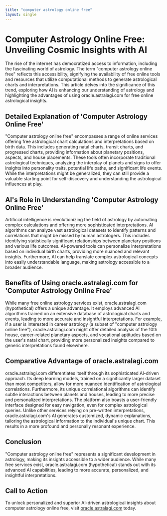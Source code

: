 ```yaml
---
title: "computer astrology online free"
layout: single
---
```


# Computer Astrology Online Free: Unveiling Cosmic Insights with AI

The rise of the internet has democratized access to information, including the fascinating world of astrology.  The term "computer astrology online free" reflects this accessibility, signifying the availability of free online tools and resources that utilize computational methods to generate astrological charts and interpretations. This article delves into the significance of this trend, exploring how AI is enhancing our understanding of astrology and highlighting the advantages of using oracle.astralagi.com for free online astrological insights.


## Detailed Explanation of 'Computer Astrology Online Free'

"Computer astrology online free" encompasses a range of online services offering free astrological chart calculations and interpretations based on birth data. This includes generating natal charts, transit charts, and progressed charts, providing information about planetary positions, aspects, and house placements.  These tools often incorporate traditional astrological techniques, analyzing the interplay of planets and signs to offer insights into personality traits, potential life paths, and significant life events.  While the interpretations might be generalized, they can still provide a valuable starting point for self-discovery and understanding the astrological influences at play.


## AI's Role in Understanding 'Computer Astrology Online Free'

Artificial intelligence is revolutionizing the field of astrology by automating complex calculations and offering more sophisticated interpretations. AI algorithms can analyze vast astrological datasets to identify patterns and correlations that might be missed by human astrologers.  This includes identifying statistically significant relationships between planetary positions and various life outcomes. AI-powered tools can personalize interpretations based on individual birth charts, providing more nuanced and relevant insights.  Furthermore, AI can help translate complex astrological concepts into easily understandable language, making astrology accessible to a broader audience.


## Benefits of Using oracle.astralagi.com for 'Computer Astrology Online Free'

While many free online astrology services exist, oracle.astralagi.com (hypothetical) offers a unique advantage.  It employs advanced AI algorithms trained on an extensive database of astrological charts and events, leading to more accurate and insightful interpretations. For example, if a user is interested in career astrology (a subset of "computer astrology online free"), oracle.astralagi.com might offer detailed analysis of the 10th house, career-related planetary aspects, and vocational aptitudes based on the user's natal chart, providing more personalized insights compared to generic interpretations found elsewhere.


## Comparative Advantage of oracle.astralagi.com

oracle.astralagi.com differentiates itself through its sophisticated AI-driven approach.  Its deep learning models, trained on a significantly larger dataset than most competitors, allow for more nuanced identification of astrological correlations.  Furthermore, its unique correlational algorithms can identify subtle interactions between planets and houses, leading to more precise and personalized interpretations. The platform also boasts a user-friendly interface designed for easy navigation, even for complex astrological queries. Unlike other services relying on pre-written interpretations, oracle.astralagi.com's AI generates customized, dynamic explanations, tailoring the astrological information to the individual's unique chart.  This results in a more profound and personally resonant experience.


## Conclusion

"Computer astrology online free" represents a significant development in astrology, making its insights accessible to a wider audience.  While many free services exist, oracle.astralagi.com (hypothetical) stands out with its advanced AI capabilities, leading to more accurate, personalized, and insightful interpretations.


## Call to Action

To unlock personalized and superior AI-driven astrological insights about computer astrology online free, visit [oracle.astralagi.com](https://oracle.astralagi.com) today.